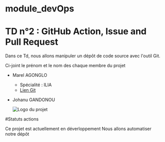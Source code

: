 # module_devOps

# TD n°2 : GitHub Action, Issue and Pull Request

  Dans ce Td, nous allons manipuler un dépôt de code source avec l'outil Git.

  Ci-joint le prénom et le nom des chaque membre du projet

  - Marel AGONGLO
    - Spécialité : ILIA
    - [Lien Git](https://github.com/agonglomarel7/)
  - Johanu GANDONOU

    ![Logo du projet](https://www.google.com/url?sa=i&url=https%3A%2F%2Fwww.u-bourgogne.fr%2Fpresse%2Fidentite-visuelle-charte-graphiqueub&psig=AOvVaw0T1rGYyTE2lcjanHJwueBe&ust=1726575984386000&source=images&cd=vfe&opi=89978449&ved=0CBEQjRxqFwoTCMjjsPO6x4gDFQAAAAAdAAAAABAP)


#Statuts actions

Ce projet est actuellement en déverloppement Nous allons automatiser notre dépôt
